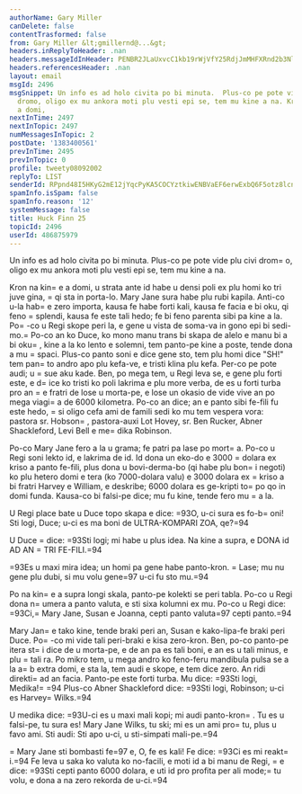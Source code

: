 ```yaml
---
authorName: Gary Miller
canDelete: false
contentTrasformed: false
from: Gary Miller &lt;gmillernd@...&gt;
headers.inReplyToHeader: .nan
headers.messageIdInHeader: PENBR2JLaUxvcC1kb19rWjVfY25RdjJmMHFXRnd2b3NlQzNPeDMrQngtR1NPNzVGX19tQUBtYWlsLmdtYWlsLmNvbT4=
headers.referencesHeader: .nan
layout: email
msgId: 2496
msgSnippet: Un info es ad holo civita po bi minuta.  Plus-co pe pote vide plu civi
  dromo, oligo ex mu ankora moti plu vesti epi se, tem mu kine a na. Kron na kine
  a domi,
nextInTime: 2497
nextInTopic: 2497
numMessagesInTopic: 2
postDate: '1383400561'
prevInTime: 2495
prevInTopic: 0
profile: tweety08092002
replyTo: LIST
senderId: RPpnd48I5HKyG2mE12jYqcPyKA5COCYztkiwENBVaEF6erwExbQ6F5otz8lcntSViuwSuXccGr_-c58H2FRVQ5SLdVXeBMSM
spamInfo.isSpam: false
spamInfo.reason: '12'
systemMessage: false
title: Huck Finn 25
topicId: 2496
userId: 486875979
---
```


Un info es ad holo civita po bi minuta.  Plus-co pe pote vide plu civi
drom=
o, oligo ex mu ankora moti plu vesti epi se, tem mu kine a na.

Kron na kin=
e a domi, u strata ante id habe u densi poli ex plu homi ko
tri juve gina, =
qi sta in porta-lo.  Mary Jane sura habe plu rubi
kapila.  Anti-co u-la hab=
e zero importa, kausa fe habe forti kali,
kausa fe facia e bi oku, qi feno =
splendi, kausa fe este tali hedo; fe
bi feno parenta sibi pa kine a la.  Po=
-co u Regi skope peri la, e gene
u vista de soma-va in gono epi bi sedi-mo.=
  Po-co an ko Duce, ko mono
manu trans bi skapa de alelo e manu bi a bi oku=
, kine a la ko lento e
solemni, tem panto-pe kine a poste, tende dona a mu =
spaci.  Plus-co
panto soni e dice gene sto, tem plu homi dice "SH!" tem pan=
to andro
apo plu kefa-ve, e tristi klina plu kefa.  Per-co pe pote audi; u =
sue
aku kade.  Ben, po mega tem, u Regi leva se, e gene plu forti este, e
d=
ice ko tristi ko poli lakrima e plu more verba, de es u forti turba
pro an =
e fratri de lose u morta-pe, e lose un okasio de vide vive an
po mega viagi=
a de 6000 kilometra.  Po-co an dice; an e panto sibi
fe-fili fu este hedo, =
si oligo cefa ami de famili sedi ko mu tem
vespera vora: pastora sr. Hobson=
, pastora-auxi Lot Hovey, sr. Ben
Rucker, Abner Shackleford, Levi Bell e me=
dika Robinson.

Po-co Mary Jane fero a la u grama; fe patri pa lase po mort=
a.  Po-co u
Regi soni lekto id, e lakrima de id.  Id dona un eko-do e 3000 =
dolara
ex kriso a panto fe-fili, plus dona u bovi-derma-bo (qi habe plu bon=
i
negoti) ko plu hetero domi e tera (ko 7000-dolara valu) e 3000 dolara
ex =
kriso a bi fratri Harvey e William, e deskribe; 6000 dolara es
ge-kripti to=
po qo in domi funda.  Kausa-co bi falsi-pe dice; mu fu
kine, tende fero mu =
a la.

U Regi place bate u Duce topo skapa e dice:  =93O, u-ci sura es fo-b=
oni!
 Sti logi, Duce; u-ci es ma boni de ULTRA-KOMPARI ZOA, qe?=94

U Duce =
dice:  =93Sti logi; mi habe u plus idea.  Na kine a supra, e DONA
id AD AN =
TRI FE-FILI.=94

=93Es u maxi mira idea; un homi pa gene habe panto-kron.  =
Lase; mu nu
gene plu dubi, si mu volu gene=97 u-ci fu sto mu.=94

Po na kin=
e a supra longi skala, panto-pe kolekti se peri tabla.  Po-co
u Regi dona n=
umera a panto valuta, e sti sixa kolumni ex mu.  Po-co u
Regi dice:  =93Ci,=
 Mary Jane, Susan e Joanna, cepti panto valuta=97 cepti
panto.=94

Mary Jan=
e tako kine, tende braki peri an, Susan e kako-lipa-fe braki
peri Duce.  Po=
-co mi vide tali peri-braki e kisa zero-kron.  Ben,
po-co panto-pe itera st=
i dice de u morta-pe, e de an pa es tali boni,
e an es u tali minus, e plu =
tali ra.  Po mikro tem, u mega andro ko
feno-feru mandibula pulsa se a la a=
b extra domi, e sta la, tem audi e
skope, e tem dice zero.  An ridi direkti=
 ad an facia.  Panto-pe este
forti turba.  Mu dice:  =93Sti logi, Medika!=
=94  Plus-co Abner Shackleford
dice:  =93Sti logi, Robinson; u-ci es Harvey=
 Wilks.=94

U medika dice:  =93U-ci es u maxi mali kopi; mi audi panto-kron=
.  Tu es
u falsi-pe, tu sura es!  Mary Jane Wilks, tu ski; mi es un ami pro=
 tu,
plus u favo ami.  Sti audi:  Sti apo u-ci, u sti-simpati mali-pe.=94

=
Mary Jane sti bombasti fe=97 e, O, fe es kali!  Fe dice:  =93Ci es mi
reakt=
i.=94  Fe leva u saka ko valuta ko no-facili, e moti id a bi manu
de Regi, =
e dice:  =93Sti cepti panto 6000 dolara, e uti id pro profita
per ali mode;=
 tu volu, e dona a na zero rekorda de u-ci.=94

